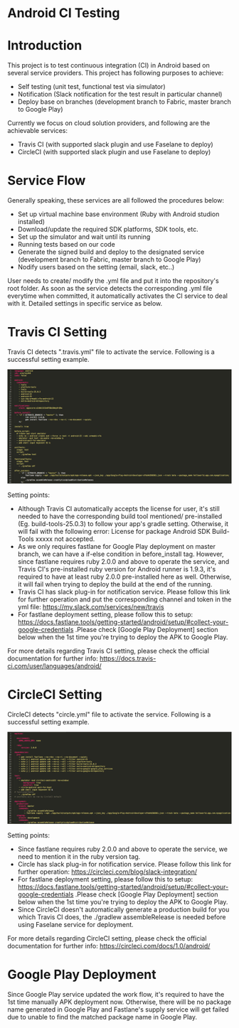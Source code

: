 # Android CI Testing

# Introduction

This project is to test continuous integration (CI) in Android based on several service providers. This project has following purposes to achieve:

 - Self testing (unit test, functional test via simulator)
 - Notification (Slack notification for the test result in particular channel)
 - Deploy base on branches (development branch to Fabric, master branch to Google Play)
 
Currently we focus on cloud solution providers, and following are the achievable services:

 - Travis CI (with supported slack plugin and use Faselane to deploy)
 - CircleCI (with supported slack plugin and use Faselane to deploy)
 
 
# Service Flow

Generally speaking, these services are all followed the procedures below:

 - Set up virtual machine base environment (Ruby with Android studion installed)
 - Download/update the required SDK platforms, SDK tools, etc.
 - Set up the simulator and wait until its running
 - Running tests based on our code
 - Generate the signed build and deploy to the designated service (development branch to Fabric, master branch to Google Play)
 - Nodify users based on the setting (email, slack, etc..)
 
User needs to create/ modify the .yml file and put it into the repository's root folder. As soon as the service detects the corresponding .yml file everytime when committed, it automatically activates the CI service to deal with it. Detailed settings in specific service as below.


# Travis CI Setting

Travis CI detects ".travis.yml" file to activate the service. Following is a successful setting example.

![Travis CI yml setting example](/readme_img/travis_ci_yml_setting.png)
 
 Setting points:
 
 - Although Travis CI automatically accepts the license for user, it's still needed to have the corresponding build tool mentioned/ pre-installed (Eg. build-tools-25.0.3) to follow your app's gradle setting. Otherwise, it will fail with the following error: License for package Android SDK Build-Tools xxxxx not accepted.
 - As we only requires fastlane for Google Play deployment on master branch, we can have a if-else condition in before_install tag. However, since fastlane requires ruby 2.0.0 and above to operate the service, and Travis CI's pre-installed ruby version for Android runner is 1.9.3, it's required to have at least ruby 2.0.0 pre-installed here as well. Otherwise, it will fail when trying to deploy the build at the end of the running. 
 - Travis CI has slack plug-in for notification service. Please follow this link for further operation and put the corresponding channel and token in the yml file: https://my.slack.com/services/new/travis
 - For fastlane deployment setting, please follow this to setup: https://docs.fastlane.tools/getting-started/android/setup/#collect-your-google-credentials .Please check [Google Play Deployment] section below when the 1st time you're trying to deploy the APK to Google Play.
 
 For more details regarding Travis CI setting, please check the official documentation for further info: https://docs.travis-ci.com/user/languages/android/


# CircleCI Setting

CircleCI detects "circle.yml" file to activate the service. Following is a successful setting example.

![CircleCI yml setting example](/readme_img/circleci_yml_setting.png)
 
 Setting points:
 
 - Since fastlane requires ruby 2.0.0 and above to operate the service, we need to mention it in the ruby version tag.
 - Circle has slack plug-in for notification service. Please follow this link for further operation: https://circleci.com/blog/slack-integration/
 - For fastlane deployment setting, please follow this to setup: https://docs.fastlane.tools/getting-started/android/setup/#collect-your-google-credentials .Please check [Google Play Deployment] section below when the 1st time you're trying to deploy the APK to Google Play.
 - Since CircleCI doesn't automatically generate a production build for you which Travis CI does, the ./gradlew assembleRelease is needed before using Faselane service for deployment.
 
 For more details regarding CircleCI setting, please check the official documentation for further info: https://circleci.com/docs/1.0/android/
 
 #  Google Play Deployment
 
 Since Google Play service updated the work flow, it's required to have the 1st time manually APK deployment now. Otherwise, there will be no package name generated in Google Play and Fastlane's supply service will get failed due to unable to find the matched package name in Google Play.
